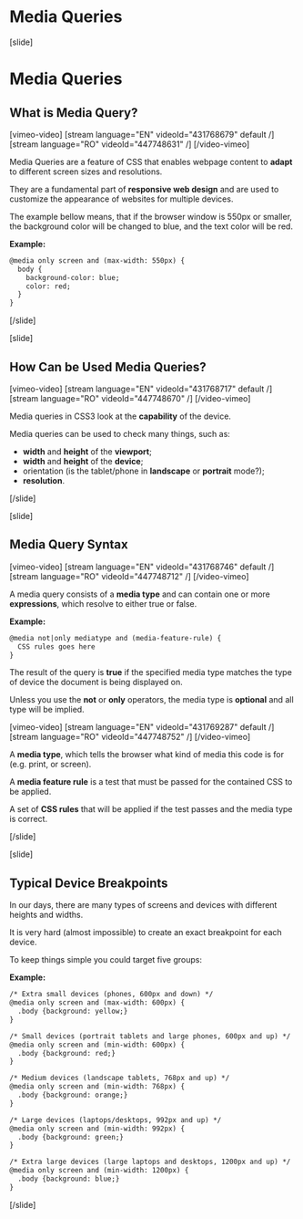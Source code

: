 # Media Queries

[slide]
# Media Queries

## What is Media Query?

[vimeo-video]
[stream language="EN" videoId="431768679" default /]
[stream language="RO" videoId="447748631" /]
[/video-vimeo]

Media Queries are a feature of CSS that enables webpage content to **adapt** to different screen sizes and resolutions.

They are a fundamental part of **responsive web design** and are used to customize the appearance of websites for multiple devices.

The example bellow means, that if the browser window is 550px or smaller, the background color will be changed to blue, and the text color will be red.

**Example:**
```html
@media only screen and (max-width: 550px) {
  body {
    background-color: blue;
    color: red;
  }
}
```

[/slide]

[slide]

## How Can be Used Media Queries?

[vimeo-video]
[stream language="EN" videoId="431768717" default /]
[stream language="RO" videoId="447748670" /]
[/video-vimeo]

Media queries in CSS3 look at the **capability** of the device.

Media queries can be used to check many things, such as:
* **width** and **height** of the **viewport**;
* **width** and **height** of the **device**;
* orientation (is the tablet/phone in **landscape** or **portrait** mode?);
* **resolution**.

[/slide]

[slide]

## Media Query Syntax

[vimeo-video]
[stream language="EN" videoId="431768746" default /]
[stream language="RO" videoId="447748712" /]
[/video-vimeo]

A media query consists of a **media type** and can contain one or more **expressions**, which resolve to either true or false.

**Example:**
```html
@media not|only mediatype and (media-feature-rule) {
  CSS rules goes here
}
```

The result of the query is **true** if the specified media type matches the type of device the document is being displayed on.

Unless you use the **not** or **only** operators, the media type is **optional** and all type will be implied.

[vimeo-video]
[stream language="EN" videoId="431769287" default /]
[stream language="RO" videoId="447748752" /]
[/video-vimeo]

A **media type**, which tells the browser what kind of media this code is for (e.g. print, or screen).

A **media feature rule** is a test that must be passed for the contained CSS to be applied.

A set of **CSS rules** that will be applied if the test passes and the media type is correct.

[/slide]

[slide]

## Typical Device Breakpoints

In our days, there are many types of screens and devices with different heights and widths.

It is very hard (almost impossible) to create an exact breakpoint for each device.

To keep things simple you could target five groups:

**Example:**
```html
/* Extra small devices (phones, 600px and down) */
@media only screen and (max-width: 600px) {
  .body {background: yellow;}
}

/* Small devices (portrait tablets and large phones, 600px and up) */
@media only screen and (min-width: 600px) {
  .body {background: red;}
}

/* Medium devices (landscape tablets, 768px and up) */
@media only screen and (min-width: 768px) {
  .body {background: orange;}
} 

/* Large devices (laptops/desktops, 992px and up) */
@media only screen and (min-width: 992px) {
  .body {background: green;}
} 

/* Extra large devices (large laptops and desktops, 1200px and up) */
@media only screen and (min-width: 1200px) {
  .body {background: blue;}
}
```

[/slide]

